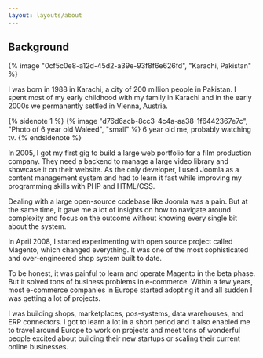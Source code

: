```yaml
---
layout: layouts/about
---
```


## Background
{% image "0cf5c0e8-a12d-45d2-a39e-93f8f6e626fd", "Karachi, Pakistan" %}

I was born in 1988 in Karachi, a city of 200 million people in Pakistan.  I spent most of my early childhood with my family in Karachi and in the early 2000s we permanently settled in Vienna, Austria. 

{% sidenote 1 %}
  {% image "d76d6acb-8cc3-4c4a-aa38-1f6442367e7c", "Photo of 6 year old Waleed", "small" %}
  6 year old me, probably watching tv.
{% endsidenote %}

In 2005, I got my first gig to build a large web portfolio for a film production company. They need a backend to manage a large video library and showcase it on their website. As the only developer, I used Joomla as a content management system and had to learn it fast while improving my programming skills with PHP and HTML/CSS.

Dealing with a large open-source codebase like Joomla was a pain. But at the same time, it gave me a lot of insights on how to navigate around complexity and focus on the outcome without knowing every single bit about the system.

In April 2008, I started experimenting with open source project called Magento, which changed everything. It was one of the most sophisticated and over-engineered shop system built to date. 

To be honest, it was painful to learn and operate Magento in the beta phase. But it solved tons of business problems in e-commerce. Within a few years, most e-commerce companies in Europe started adopting it and all sudden I was getting a lot of projects. 

I was building shops, marketplaces, pos-systems, data warehouses, and ERP connectors. I got to learn a lot in a short period and it also enabled me to travel around Europe to work on projects and meet tons of wonderful people excited about building their new startups or scaling their current online businesses.